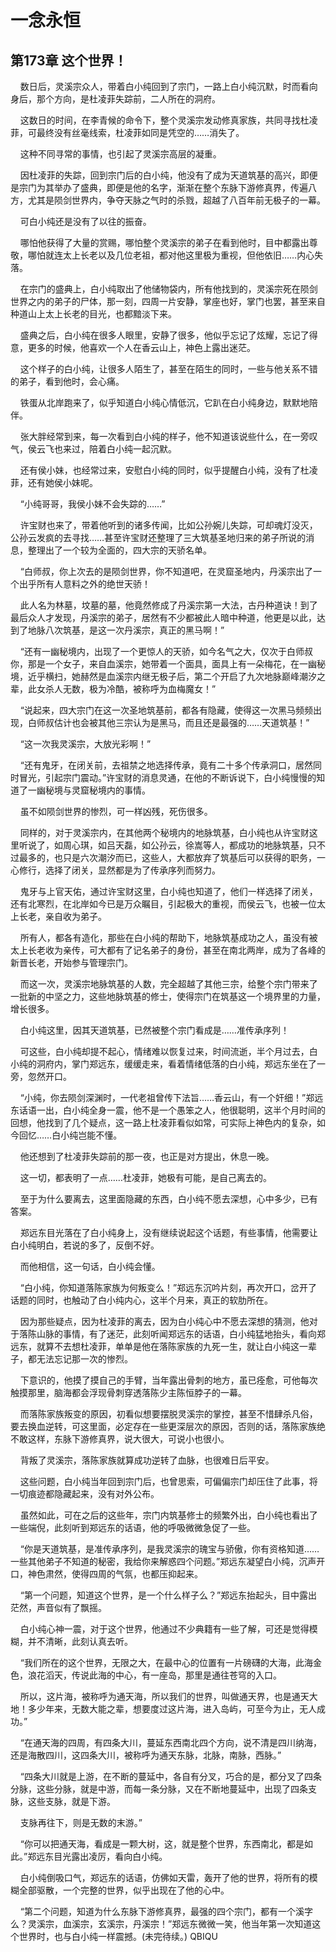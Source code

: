# 一念永恒 
 ## 第173章 这个世界！
     数日后，灵溪宗众人，带着白小纯回到了宗门，一路上白小纯沉默，时而看向身后，那个方向，是杜凌菲失踪前，二人所在的洞府。

    这数日的时间，在李青候的命令下，整个灵溪宗发动修真家族，共同寻找杜凌菲，可最终没有丝毫线索，杜凌菲如同是凭空的……消失了。

    这种不同寻常的事情，也引起了灵溪宗高层的凝重。

    因杜凌菲的失踪，回到宗门后的白小纯，他没有了成为天道筑基的高兴，即便是宗门为其举办了盛典，即便是他的名字，渐渐在整个东脉下游修真界，传遍八方，尤其是陨剑世界内，争夺天脉之气时的杀戮，超越了八百年前无极子的一幕。

    可白小纯还是没有了以往的振奋。

    哪怕他获得了大量的赏赐，哪怕整个灵溪宗的弟子在看到他时，目中都露出尊敬，哪怕就连太上长老以及几位老祖，都对他这里极为重视，但他依旧……内心失落。

    在宗门的盛典上，白小纯取出了他储物袋内，所有他找到的，灵溪宗死在陨剑世界之内的弟子的尸体，那一刻，四周一片安静，掌座也好，掌门也罢，甚至来自种道山上太上长老的目光，也都黯淡下来。

    盛典之后，白小纯在很多人眼里，安静了很多，他似乎忘记了炫耀，忘记了得意，更多的时候，他喜欢一个人在香云山上，神色上露出迷茫。

    这个样子的白小纯，让很多人陌生了，甚至在陌生的同时，一些与他关系不错的弟子，看到他时，会心痛。

    铁蛋从北岸跑来了，似乎知道白小纯心情低沉，它趴在白小纯身边，默默地陪伴。

    张大胖经常到来，每一次看到白小纯的样子，他不知道该说些什么，在一旁叹气，侯云飞也来过，陪着白小纯一起沉默。

    还有侯小妹，也经常过来，安慰白小纯的同时，似乎提醒白小纯，没有了杜凌菲，还有她侯小妹呢。

    “小纯哥哥，我侯小妹不会失踪的……”

    许宝财也来了，带着他听到的诸多传闻，比如公孙婉儿失踪，可却魂灯没灭，公孙云发疯的去寻找……甚至许宝财还整理了三大筑基圣地归来的弟子所说的消息，整理出了一个较为全面的，四大宗的天骄名单。

    “白师叔，你上次去的是陨剑世界，你不知道吧，在灵窟圣地内，丹溪宗出了一个出乎所有人意料之外的绝世天骄！

    此人名为林墓，坟墓的墓，他竟然修成了丹溪宗第一大法，古丹种道诀！到了最后众人才发现，丹溪宗的弟子，居然有不少都被此人暗中种道，他更是以此，达到了地脉八次筑基，是这一次丹溪宗，真正的黑马啊！”

    “还有一幽秘境内，出现了一个更惊人的天骄，如今名气之大，仅次于白师叔你，那是一个女子，来自血溪宗，她带着一个面具，面具上有一朵梅花，在一幽秘境，近乎横扫，她赫然是血溪宗内继无极子后，第二个开启了九次地脉巅峰潮汐之辈，此女杀人无数，极为冷酷，被称呼为血梅魔女！”

    “说起来，四大宗门在这一次圣地筑基前，都各有隐藏，使得这一次黑马频频出现，白师叔估计也会被其他三宗认为是黑马，而且还是最强的……天道筑基！”

    “这一次我灵溪宗，大放光彩啊！”

    “还有鬼牙，在闭关前，去祖禁之地选择传承，竟有二十多个传承洞口，居然同时冒光，引起宗门震动。”许宝财的消息灵通，在他的不断诉说下，白小纯慢慢的知道了一幽秘境与灵窟秘境内的事情。

    虽不如陨剑世界的惨烈，可一样凶残，死伤很多。

    同样的，对于灵溪宗内，在其他两个秘境内的地脉筑基，白小纯也从许宝财这里听说了，如周心琪，如吕天磊，如公孙云，徐嵩等人，都成功的地脉筑基，只不过最多的，也只是六次潮汐而已，这些人，大都放弃了筑基后可以获得的职务，一心修行，选择了闭关，显然都是为了传承序列而努力。

    鬼牙与上官天佑，通过许宝财这里，白小纯也知道了，他们一样选择了闭关，还有北寒烈，在北岸如今已是万众瞩目，引起极大的重视，而侯云飞，也被一位太上长老，亲自收为弟子。

    所有人，都各有造化，那些在白小纯的帮助下，地脉筑基成功之人，虽没有被太上长老收为亲传，可大都有了记名弟子的身份，甚至在南北两岸，成为了各峰的新晋长老，开始参与管理宗门。

    而这一次，灵溪宗地脉筑基的人数，完全超越了其他三宗，给整个宗门带来了一批新的中坚之力，这些地脉筑基的修士，使得宗门在筑基这一个境界里的力量，增长很多。

    白小纯这里，因其天道筑基，已然被整个宗门看成是……准传承序列！

    可这些，白小纯却提不起心，情绪难以恢复过来，时间流逝，半个月过去，白小纯的洞府内，掌门郑远东，缓缓走来，看着情绪低落的白小纯，郑远东坐在了一旁，忽然开口。

    “小纯，你去陨剑深渊时，一代老祖曾传下法旨……香云山，有一个奸细！”郑远东话语一出，白小纯全身一震，他不是一个愚笨之人，他很聪明，这半个月时间的回想，他找到了几个疑点，这一路上杜凌菲看似如常，可实际上神色内的复杂，如今回忆……白小纯岂能不懂。

    他还想到了杜凌菲失踪前的那一夜，也正是对方提出，休息一晚。

    这一切，都表明了一点……杜凌菲，她极有可能，是自己离去的。

    至于为什么要离去，这里面隐藏的东西，白小纯不愿去深想，心中多少，已有答案。

    郑远东目光落在了白小纯身上，没有继续说起这个话题，有些事情，他需要让白小纯明白，若说的多了，反倒不好。

    而他相信，这一句话，白小纯会懂。

    “白小纯，你知道落陈家族为何叛变么！”郑远东沉吟片刻，再次开口，岔开了话题的同时，也触动了白小纯内心，这半个月来，真正的软肋所在。

    因为那些疑点，因为杜凌菲的离去，因为白小纯心中不愿去深想的猜测，他对于落陈山脉的事情，有了迷茫，此刻听闻郑远东的话语，白小纯猛地抬头，看向郑远东，就算不去想杜凌菲，单单是他在落陈家族的九死一生，就让白小纯这一辈子，都无法忘记那一次的惨烈。

    下意识的，他摸了摸自己的手臂，当年露出骨刺的地方，虽已痊愈，可他每次触摸那里，脑海都会浮现骨刺穿透落陈少主陈恒脖子的一幕。

    而落陈家族叛变的原因，初看似想要摆脱灵溪宗的掌控，甚至不惜肆杀凡俗，要去换血逆转，可这里面，必定存在一些更深层次的原因，否则的话，落陈家族绝不敢这样，东脉下游修真界，说大很大，可说小也很小。

    背叛了灵溪宗，落陈家族就算成功逆转了血脉，也很难日后平安。

    这些问题，白小纯当年回到宗门后，也曾思索，可偏偏宗门却压住了此事，将一切痕迹都隐藏起来，没有对外公布。

    虽然如此，可在之后的这些年，宗门内筑基修士的频繁外出，白小纯也看出了一些端倪，此刻听到郑远东的话语，他的呼吸微微急促了一些。

    “你是天道筑基，是准传承序列，是我灵溪宗的瑰宝与骄傲，你有资格知道……一些其他弟子不知道的秘密，我给你来解惑四个问题。”郑远东凝望白小纯，沉声开口，神色肃然，使得四周的气氛，也都压抑起来。

    “第一个问题，知道这个世界，是一个什么样子么？”郑远东抬起头，目中露出茫然，声音似有了飘摇。

    白小纯心神一震，对于这个世界，他通过不少典籍有一些了解，可还是觉得模糊，并不清晰，此刻认真去听。

    “我们所在的这个世界，无限之大，在最中心的位置有一片磅礴的大海，此海金色，浪花滔天，传说此海的中心，有一座岛，那里是通往苍穹的入口。

    所以，这片海，被称呼为通天海，所以我们的世界，叫做通天界，也是通天大地！多少年来，无数大能之辈，想要度过这片海，进入岛屿，可至今为止，无人成功。”

    “在通天海的四周，有四条大川，蔓延东西南北四个方向，说不清是四川纳海，还是海散四川，这四条大川，被称呼为通天东脉，北脉，南脉，西脉。”

    “四条大川就是上游，在不断的蔓延中，各自有分叉，巧合的是，都分叉了四条分脉，这些分脉，就是中游，而每一条分脉，又在不断地蔓延中，出现了四条支脉，这些支脉，就是下游。

    支脉再往下，则是无数的末游。”

    “你可以把通天海，看成是一颗大树，这，就是整个世界，东西南北，都是如此。”郑远东目光露出凌厉，看向白小纯。

    白小纯倒吸口气，郑远东的话语，仿佛如天雷，轰开了他的世界，将所有的模糊全部驱散，一个完整的世界，似乎出现在了他的心中。

    “第二个问题，知道为什么东脉下游修真界，最强的四个宗门，都有一个溪字么？灵溪宗，血溪宗，玄溪宗，丹溪宗！”郑远东微微一笑，他当年第一次知道这个世界时，也与白小纯一样震撼。(未完待续。) 
QBIQU